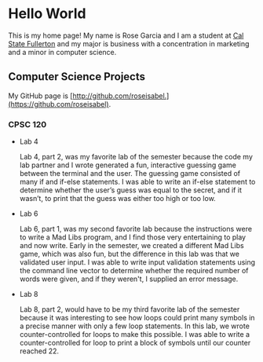 # Hello World

This is my home page! My name is Rose Garcia and I am a student at [Cal State Fullerton](http://www.fullerton.edu/) and my major is business with a concentration in marketing and a minor in computer science.

## Computer Science Projects

My GitHub page is [http://github.com/roseisabel.](https://github.com/roseisabel).

### CPSC 120

* Lab 4

    Lab 4, part 2, was my favorite lab of the semester because the code my lab partner and I wrote generated a fun, interactive guessing game between the terminal and the user. The guessing game consisted of many if and if-else statements. I was able to write an if-else statement to determine whether the user’s guess was equal to the secret, and if it wasn’t, to print that the guess was either too high or too low.

* Lab 6

    Lab 6, part 1, was my second favorite lab because the instructions were to write a Mad Libs program, and I find those very entertaining to play and now write. Early in the semester, we created a different Mad Libs game, which was also fun, but the difference in this lab was that we validated user input. I was able to write input validation statements using the command line vector to determine whether the required number of words were given, and if they weren't, I supplied an error message.

* Lab 8

    Lab 8, part 2, would have to be my third favorite lab of the semester because it was interesting to see how loops could print many symbols in a precise manner with only a few loop statements. In this lab, we wrote counter-controlled for loops to make this possible. I was able to write a counter-controlled for loop to print a block of symbols until our counter reached 22.
  
